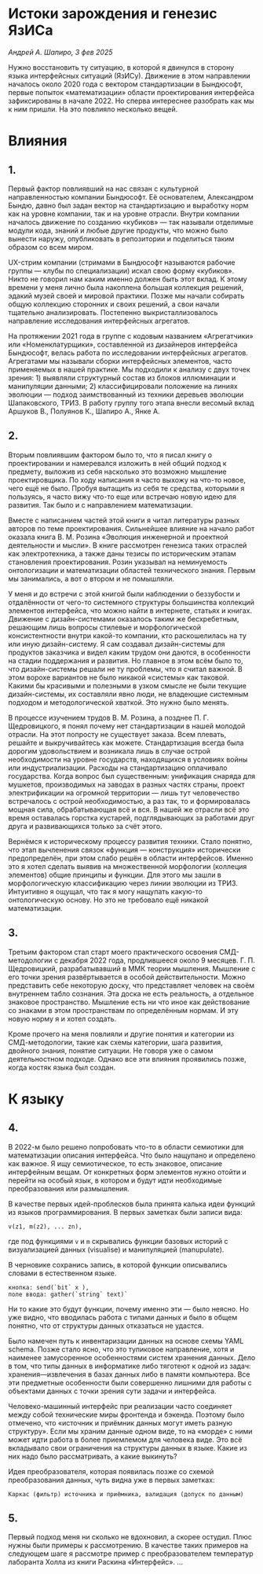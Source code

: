 # Истоки зарождения и генезис ЯзИСа
_Андрей А. Шапиро, 3 фев 2025_

Нужно восстановить ту ситуацию, в которой я двинулся в сторону языка интерфейсных ситуаций (ЯзИСу). Движение в этом направлении началось около 2020 года с вектором стандартизации в Бындюсофт, первые попыток «математизации» области проектирования интерфейса зафиксированы в начале 2022. Но сперва интереснее разобрать как мы к ним пришли. На это повлияло несколько вещей. 

# Влияния
## 1.
Первый фактор повлиявший на нас связан с культурной направленностью компании Бындюсофт. Её основателем, Александром Бындю, давно был задан вектор на стандартизацию и выработку норм как на уровне компании, так и на уровне отрасли. Внутри компании началось движение по созданию «кубиков» — так называли отделимые модули кода, знаний и любые другие продукты, что можно было вынести наружу, опубликовать в репозитории и поделиться таким образом со всем миром.

UX-стрим компании (стримами в Бындюсофт называются рабочие группы — клубы по специализации) искал свою форму «кубиков». Никто не говорил нам каким именно должен быть этот вклад. К этому времени у меня лично была накоплена большая коллекция решений, эдакий музей своей и мировой практики. Позже мы начали собирать общую коллекцию сторонних и своих решений, а свои начали тщательно анализировать. Постепенно выкристаллизовалось направление исследования интерфейсных агрегатов.

На протяжении 2021 года в группе с кодовым названием «Агрегатчики» или «Номенклатурщики», составленной из дизайнеров интерфейса Бындюсофт, велась работа по исследовании интерфейсных агрегатов. Агрегатами мы называли сборки интерфейсных элементов, часто применяемых в нашей практике. Мы подходили к анализу с двух точек зрения: 1) выявляли структурный состав из блоков иллюминации и манипуляции данными; 2) классифицировали положение на линиях эволюции — подход заимствованный из техники деревьев эволюции Шапаковского, ТРИЗ. В работу группу того этапа внесли весомый вклад Аршуков В., Полуянов К., Шапиро А., Янке А.

## 2.
Вторым повлиявшим фактором было то, что я писал книгу о проектировании и намеревался изложить в ней общий подход к предмету, выложив из себя насколько это возможно мышление проектировщика. По ходу написания я часто выхожу на что-то новое, чего ещё не было. Пробуя вытащить из себя те средства, которыми я пользуясь, я часто вижу что-то еще или встречаю новую идею для развития. Так было и с направлением математизации.

Вместе с написанием частей этой книги я читал литературы разных авторов по теме проектирования. Сильнейшее влияние на начало работ оказала книга В. М. Розина «Эволюция инженерной и проектной деятельности и мысли». В книге рассмотрен генезиса таких отраслей как электротехника, а также даны тезисы по историческим этапам становления проектирования. Розин указывал на неминуемость онтологизации и математизации областей технического знания. Первым мы занимались, а вот о втором и не помышляли.

У меня и до встречи с этой книгой были наблюдении о беззубости и отдалённости от чего-то системного структуры большинства коллекций элементов интерфейса, что можно найти в интернете, статьях и книгах. Движение с дизайн-системами оказалось таким же бесхребетным, решающим лишь вопросы стилевые и морфологической консистентности внутри какой-то компании, кто раскошелилась на ту или иную дизайн-систему. Я сам создавал дизайн-системы для продуктов заказчика и видел каким трудом они даются, в особенности на стадии поддержания и развития. Но главное в этом всём было то, что дизайн-системы решали не ту проблемы, что я считал важной. В этом ворохе вариантов не было никакой «системы» как таковой. Какими бы красивыми и полезными в узком смысле не были текущие дизайн-системы, их составляли явно люди, не владеющие системным подходом и методологической хваткой. Это нужно было менять.

В процессе изучением трудов В. М. Розина, а позднее П. Г. Щедровицкого, я понял почему нет стандартизации в нашей молодой отрасли. На этот попросту не существует заказа. Всем плевать, решайте и выкручивайтесь как можете. Стандартизация всегда была дорогим удовольствием и возникала лишь в случае острой необходимости на уровне государств, находящихся в условиях войны или индустриализации. Расходы на стандартизацию оплачивало государства. Когда вопрос был существенным: унификация снаряда для мушкетов, производимых на заводах в разных частях страны, проект электрификации на огромной территории — лишь тут человечество встречалось с острой необходимостью, а раз так, то и формировалась мощная сила, обрабатывающая всё и вся. В нашей же отрасли всё это время оставалась горстка кустарей, подглядывающих за работами друг друга и развивающихся только за счёт этого.

Вернёмся к историческому процессу развития техники. Стало понятно, что этап вычленения связок «функция — конструкция» исторически предопределён, при этом слабо решён в области интерфейсов. Именно это я хотел сделать выявив на множественной морфологии (коллеция элементов) общие принципы и функции. Для этого мы зашли в морфологическую классификацию через линии эволюции из ТРИЗ. Интуитивно я ощущал, что так я могу нащупать какую-то онтологическую основу. Но это не требовало ещё никакой математизации.

## 3.
Третьим фактором стал старт моего практического освоения СМД-методологии с декабря 2022 года, продлившееся около 9 месяцев. Г. П. Щедровицкий, разрабатывавший в ММК теории мышления. Мышление с его точки зрения развёртывается в особой действительности. Можно представить себе некоторую доску, что представляет человек на своём внутреннем табло сознания. Эта доска не есть реальность, а отдельное знаковое пространство. Мышление есть ни что иное как действование со знаками в этом пространствам по определённым нормам. И эту новую норму я и хотел создать.

Кроме прочего на меня повлияли и другие понятия и категории из СМД-методологии, такие как схемы категории, шага развития, двойного знания, понятие ситуации. Не говоря уже о самом деятельностном подходе. Однако все эти влияния проявились позже, когда костяк языка был создан.

# К языку
## 4.
В 2022-м было решено попробовать что-то в области семиотики для математизации описания интерфейса. Что было нащупано и определено как важное. Я ищу семиотическое, то есть знаковое, описание интерфейным вещам. От конкретных форм элементов нужно отойти и перейти на особый язык, в котором и будут идти необходимые преобразования или размышления.

В качестве первых идей-проблесков была принята калька идеи функций из языков программирования. В первых заметках были записи вида: 
```
v(z1, m(z2), ... zn),
```
где под функциями `v` и `m` скрывались функции базовых историй с визуализацией данных (visualise) и манипуляцией (manupulate).

В черновике сохранись запись, в которой функции описывались словами в естественном языке. 
```
кнопка: send(`bit` x ), 
поле ввода: gather(`string` text)`
```
Ни то какие это будут функции, почему именно эти — было неясно. Но уже видно, что вводилась работа с типами данных и было в общем понятно, что от структуры данных отказаться не удастся. 

Было намечен путь к инвентаризации данных на основе схемы YAML schema. Позже стало ясно, что это тупиковое направление, хотя и наименее замусоренное особенностями систем хранения данных. Дело в том, что типы данных в информатике либо тяготеют к одной из задач: хранения—извлечения в базах данных либо в памяти компьютера. Все эти предметные особенности были совершенно лишними для работы с объектами данных с точки зрения сути задачи и интерфейса.

 Человеко-машинный интерфейс при реализации часто соединяет между собой технические миры фронтенда и бэкенда. Поэтому было отмечено, что «источник и приёмник данных могут иметь разную структуру». Если мы храним данные одном виде, то на «морде» с ними может идти работа в более приемлемом для человека виде. Это всё вкладывало свои ограничения на структуры данных в языке. Какие из них надо было рассматривать, а какие выкинуть?

Идея преобразователя, которая появилась позже со схемой преобразования данных, чуть видна уже в первых заметках:
```
Каркас (фильтр) источника и приёмника, валидация (допуск по данным)
```

## 5.
Первый подход меня ни сколько не вдохновил, а скорее остудил. Плюс нужны были примеры к рассмотрению. В качестве таких примеров на следующем шаге я рассмотре пример с преобразователем температур лаборанта Холла из книги Раскина «Интерфейс».
...